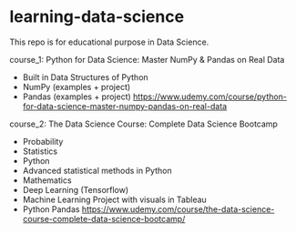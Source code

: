 # learning-data-science
This repo is for educational purpose in Data Science.

course_1:
Python for Data Science: Master NumPy & Pandas on Real Data
- Built in Data Structures of Python
- NumPy (examples + project)
- Pandas (examples + project)
https://www.udemy.com/course/python-for-data-science-master-numpy-pandas-on-real-data

course_2: 
The Data Science Course: Complete Data Science Bootcamp
- Probability
- Statistics
- Python
- Advanced statistical methods in Python
- Mathematics
- Deep Learning (Tensorflow)
- Machine Learning Project with visuals in Tableau
- Python Pandas
https://www.udemy.com/course/the-data-science-course-complete-data-science-bootcamp/
